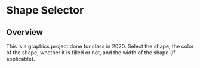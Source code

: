 # Shape Selector

## Overview

This is a graphics project done for class in 2020.
Select the shape, the color of the shape, whether it is filled or not, and the width of the shape (if applicable).
